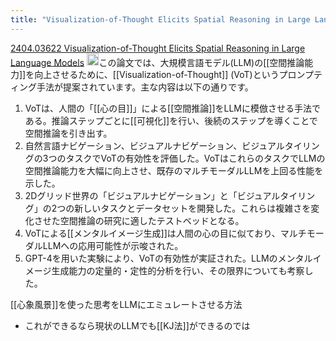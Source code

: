 ```yaml
---
title: "Visualization-of-Thought Elicits Spatial Reasoning in Large Language Models"
---
```


[2404.03622 Visualization-of-Thought Elicits Spatial Reasoning in Large Language Models](https://arxiv.org/abs/2404.03622)
<img src='https://scrapbox.io/api/pages/nishio/Claude/icon' alt='Claude.icon' height="19.5"/>この論文では、大規模言語モデル(LLM)の[[空間推論能力]]を向上させるために、[[Visualization-of-Thought]] (VoT)というプロンプティング手法が提案されています。主な内容は以下の通りです。
1. VoTは、人間の「[[心の目]]」による[[空間推論]]をLLMに模倣させる手法である。推論ステップごとに[[可視化]]を行い、後続のステップを導くことで空間推論を引き出す。
2. 自然言語ナビゲーション、ビジュアルナビゲーション、ビジュアルタイリングの3つのタスクでVoTの有効性を評価した。VoTはこれらのタスクでLLMの空間推論能力を大幅に向上させ、既存のマルチモーダルLLMを上回る性能を示した。
3. 2Dグリッド世界の「ビジュアルナビゲーション」と「ビジュアルタイリング」の2つの新しいタスクとデータセットを開発した。これらは複雑さを変化させた空間推論の研究に適したテストベッドとなる。
4. VoTによる[[メンタルイメージ生成]]は人間の心の目に似ており、マルチモーダルLLMへの応用可能性が示唆された。
5. GPT-4を用いた実験により、VoTの有効性が実証された。LLMのメンタルイメージ生成能力の定量的・定性的分析を行い、その限界についても考察した。

[[心象風景]]を使った思考をLLMにエミュレートさせる方法
- これができるなら現状のLLMでも[[KJ法]]ができるのでは
